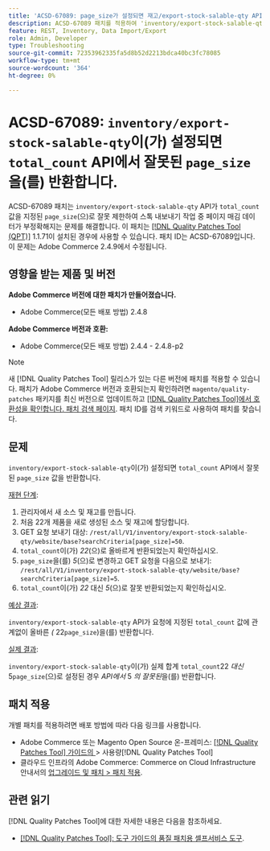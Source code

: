 ```yaml
---
title: 'ACSD-67089: page_size가 설정되면 재고/export-stock-salable-qty API에서 잘못된 total_count를 반환합니다.'
description: ACSD-67089 패치를 적용하여 'inventory/export-stock-salable-qty' API가 'total_count' 값을 지정된 'page_size'로 잘못 제한하여 재고 내보내기 작업 중 페이지 매김이 부정확해지는 Adobe Commerce 문제를 해결합니다.
feature: REST, Inventory, Data Import/Export
role: Admin, Developer
type: Troubleshooting
source-git-commit: 72353962335fa5d8b52d2213bdca40bc3fc78085
workflow-type: tm+mt
source-wordcount: '364'
ht-degree: 0%

---
```


# ACSD-67089: `inventory/export-stock-salable-qty`이(가) 설정되면 `total_count` API에서 잘못된 `page_size`을(를) 반환합니다.

ACSD-67089 패치는 `inventory/export-stock-salable-qty` API가 `total_count` 값을 지정된 `page_size`(으)로 잘못 제한하여 스톡 내보내기 작업 중 페이지 매김 데이터가 부정확해지는 문제를 해결합니다. 이 패치는 [[!DNL Quality Patches Tool (QPT)]](/help/tools/quality-patches-tool/quality-patches-tool-to-self-serve-quality-patches.md) 1.1.71이 설치된 경우에 사용할 수 있습니다. 패치 ID는 ACSD-67089입니다. 이 문제는 Adobe Commerce 2.4.9에서 수정됩니다.

## 영향을 받는 제품 및 버전

**Adobe Commerce 버전에 대한 패치가 만들어졌습니다.**

* Adobe Commerce(모든 배포 방법) 2.4.8

**Adobe Commerce 버전과 호환:**

* Adobe Commerce(모든 배포 방법) 2.4.4 - 2.4.8-p2

>[!NOTE]
>
>새 [!DNL Quality Patches Tool] 릴리스가 있는 다른 버전에 패치를 적용할 수 있습니다. 패치가 Adobe Commerce 버전과 호환되는지 확인하려면 `magento/quality-patches` 패키지를 최신 버전으로 업데이트하고 [[!DNL Quality Patches Tool]에서 호환성을 확인합니다. 패치 검색 페이지](https://experienceleague.adobe.com/tools/commerce-quality-patches/index.html). 패치 ID를 검색 키워드로 사용하여 패치를 찾습니다.

## 문제

`inventory/export-stock-salable-qty`이(가) 설정되면 `total_count` API에서 잘못된 `page_size` 값을 반환합니다.

<u>재현 단계</u>:

1. 관리자에서 새 소스 및 재고를 만듭니다.
1. 처음 22개 제품을 새로 생성된 소스 및 재고에 할당합니다.
1. GET 요청 보내기 대상:
   `/rest/all/V1/inventory/export-stock-salable-qty/website/base?searchCriteria[page_size]=50`.
1. `total_count`이(가) *22*(으)로 올바르게 반환되었는지 확인하십시오.
1. `page_size`을(를) *5*(으)로 변경하고 GET 요청을 다음으로 보내기:
   `/rest/all/V1/inventory/export-stock-salable-qty/website/base?searchCriteria[page_size]=5`.
1. `total_count`이(가) *22* 대신 *5*(으)로 잘못 반환되었는지 확인하십시오.

<u>예상 결과</u>:

`inventory/export-stock-salable-qty` API가 요청에 지정된 `total_count` 값에 관계없이 올바른 *(* 22`page_size`)을(를) 반환합니다.

<u>실제 결과</u>:

`inventory/export-stock-salable-qty`이(가) 실제 합계 `total_count`22 *대신* 5`page_size`(으)로 설정된 경우 *API에서* 5 *의 잘못된*&#x200B;을(를) 반환합니다.

## 패치 적용

개별 패치를 적용하려면 배포 방법에 따라 다음 링크를 사용합니다.

* Adobe Commerce 또는 Magento Open Source 온-프레미스: [[!DNL Quality Patches Tool]  가이드의 ](/help/tools/quality-patches-tool/usage.md)> 사용량[!DNL Quality Patches Tool]
* 클라우드 인프라의 Adobe Commerce: Commerce on Cloud Infrastructure 안내서의 [업그레이드 및 패치 > 패치 적용](https://experienceleague.adobe.com/docs/commerce-cloud-service/user-guide/develop/upgrade/apply-patches.html).

## 관련 읽기

[!DNL Quality Patches Tool]에 대한 자세한 내용은 다음을 참조하세요.

* [[!DNL Quality Patches Tool]: 도구 가이드의 품질 패치용 셀프서비스 도구](/help/tools/quality-patches-tool/quality-patches-tool-to-self-serve-quality-patches.md).
